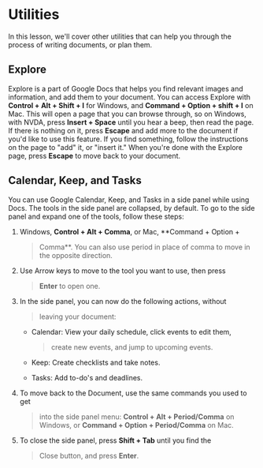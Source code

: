 Utilities 
=========

In this lesson, we'll cover other utilities that can help you through
the process of writing documents, or plan them.

Explore 
-------

Explore is a part of Google Docs that helps you find relevant images and
information, and add them to your document. You can access Explore with
**Control + Alt + Shift + I** for Windows, and **Command + Option +
shift + I** on Mac. This will open a page that you can browse through,
so on Windows, with NVDA, press **Insert + Space** until you hear a
beep, then read the page. If there is nothing on it, press **Escape**
and add more to the document if you'd like to use this feature. If you
find something, follow the instructions on the page to "add" it, or
"insert it." When you're done with the Explore page, press **Escape** to
move back to your document.

Calendar, Keep, and Tasks 
-------------------------

You can use Google Calendar, Keep, and Tasks in a side panel while using
Docs. The tools in the side panel are collapsed, by default. To go to
the side panel and expand one of the tools, follow these steps:

1.  Windows, **Control + Alt + Comma**, or Mac, **Command + Option +
    > Comma**. You can also use period in place of comma to move in the
    > opposite direction.

2.  Use Arrow keys to move to the tool you want to use, then press
    > **Enter** to open one.

3.  In the side panel, you can now do the following actions, without
    > leaving your document:

    -   Calendar: View your daily schedule, click events to edit them,
        > create new events, and jump to upcoming events.

    -   Keep: Create checklists and take notes.

    -   Tasks: Add to-do\'s and deadlines.

4.  To move back to the Document, use the same commands you used to get
    > into the side panel menu: **Control + Alt + Period/Comma** on
    > Windows, or **Command + Option + Period/Comma** on Mac.

5.  To close the side panel, press **Shift + Tab** until you find the
    > Close button, and press **Enter**.
